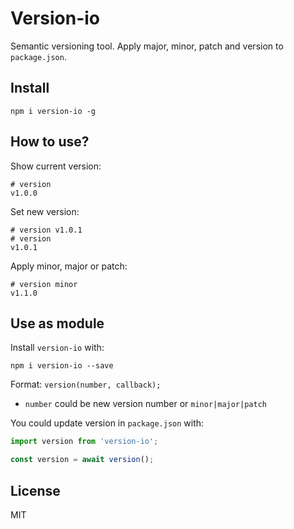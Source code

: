 # Version-io

Semantic versioning tool. Apply major, minor, patch and version to `package.json`.

## Install

`npm i version-io -g`


## How to use?

Show current version:

```
# version
v1.0.0
```
Set new version:

```
# version v1.0.1
# version
v1.0.1
```

Apply minor, major or patch:

```
# version minor
v1.1.0
```

## Use as module

Install `version-io` with:

```
npm i version-io --save
```

Format: `version(number, callback);`
- `number` could be new version number or `minor|major|patch`

You could update version in `package.json` with:
```js
import version from 'version-io';

const version = await version();
```

## License

MIT


